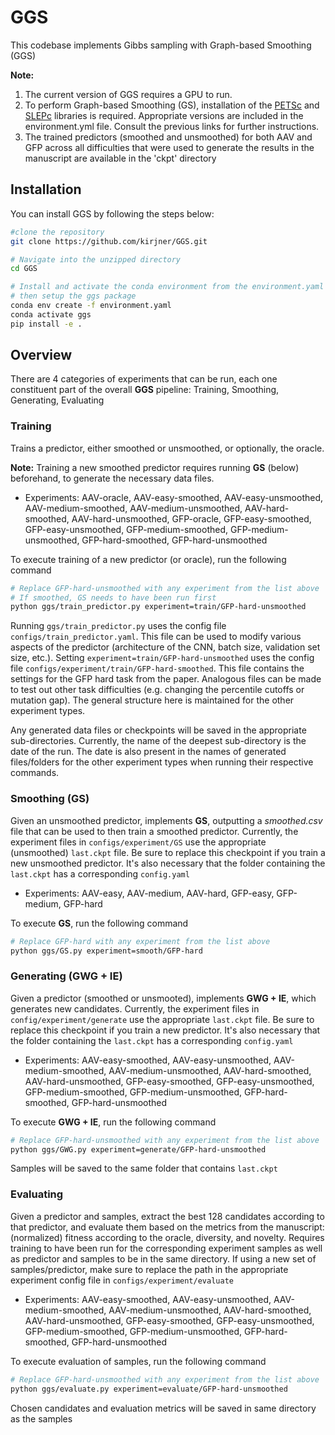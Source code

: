 # GGS
This codebase implements Gibbs sampling with Graph-based Smoothing (GGS)

**Note:**
1. The current version of GGS requires a GPU to run.
2. To perform Graph-based Smoothing (GS), installation of the [PETSc](https://petsc.org/) and [SLEPc](https://slepc.upv.es/) libraries is required. Appropriate versions are included in the environment.yml file. Consult the previous links for further instructions.
3. The trained predictors (smoothed and unsmoothed) for both AAV and GFP across all difficulties that were used to generate the results in the manuscript are available in the 'ckpt' directory

## Installation

You can install GGS by following the steps below:

```bash
#clone the repository
git clone https://github.com/kirjner/GGS.git

# Navigate into the unzipped directory
cd GGS 

# Install and activate the conda environment from the environment.yaml file 
# then setup the ggs package
conda env create -f environment.yaml
conda activate ggs
pip install -e .
```

## Overview

There are 4 categories of experiments that can be run, each one constituent part of the overall **GGS** pipeline:
Training, Smoothing, Generating, Evaluating

### Training
Trains a predictor, either smoothed or unsmoothed, or optionally, the oracle.

**Note:** Training a new smoothed predictor requires running **GS** (below) beforehand, to generate the necessary data files. 
- Experiments: AAV-oracle, AAV-easy-smoothed, AAV-easy-unsmoothed, AAV-medium-smoothed, AAV-medium-unsmoothed, AAV-hard-smoothed, AAV-hard-unsmoothed, GFP-oracle, GFP-easy-smoothed, GFP-easy-unsmoothed, GFP-medium-smoothed, GFP-medium-unsmoothed, GFP-hard-smoothed, GFP-hard-unsmoothed

To execute training of a new predictor (or oracle), run the following command 
```bash
# Replace GFP-hard-unsmoothed with any experiment from the list above 
# If smoothed, GS needs to have been run first
python ggs/train_predictor.py experiment=train/GFP-hard-unsmoothed 
```

Running ```ggs/train_predictor.py``` uses the config file ```configs/train_predictor.yaml```. This file can be used to modify various aspects of the predictor (architecture of the CNN, batch size, validation set size, etc.). Setting ```experiment=train/GFP-hard-unsmoothed``` uses the config file ```configs/experiment/train/GFP-hard-smoothed```. This file contains the settings for the GFP hard task from the paper. Analogous files can be made to test out other task difficulties (e.g. changing the percentile cutoffs or mutation gap). The general structure here is maintained for the other experiment types. 

Any generated data files or checkpoints will be saved in the appropriate sub-directories. Currently, the name of the deepest sub-directory is the date of the run. The date is also present in the names of generated files/folders for the other experiment types when running their respective commands.

### Smoothing (**GS**)
Given an unsmoothed predictor, implements **GS**, outputting a _smoothed.csv_ file that can be used to then train a smoothed predictor. Currently, the experiment files in ```configs/experiment/GS``` use the appropriate (unsmoothed) ```last.ckpt``` file. Be sure to replace this checkpoint if you train a new unsmoothed predictor. It's also necessary that the folder containing the ```last.ckpt``` has a corresponding ```config.yaml```
- Experiments: AAV-easy, AAV-medium, AAV-hard, GFP-easy, GFP-medium, GFP-hard

To execute **GS**, run the following command
```bash
# Replace GFP-hard with any experiment from the list above 
python ggs/GS.py experiment=smooth/GFP-hard 
```

### Generating (**GWG + IE**)
Given a predictor (smoothed or unsmooted), implements **GWG + IE**, which generates new candidates. Currently, the experiment files in ```config/experiment/generate``` use the appropriate ```last.ckpt``` file. Be sure to replace this checkpoint if you train a new predictor. It's also necessary that the folder containing the ```last.ckpt``` has a corresponding ```config.yaml```
- Experiments: AAV-easy-smoothed, AAV-easy-unsmoothed, AAV-medium-smoothed, AAV-medium-unsmoothed, AAV-hard-smoothed, AAV-hard-unsmoothed, GFP-easy-smoothed, GFP-easy-unsmoothed, GFP-medium-smoothed, GFP-medium-unsmoothed, GFP-hard-smoothed, GFP-hard-unsmoothed

To execute **GWG + IE**, run the following command
```bash
# Replace GFP-hard-unsmoothed with any experiment from the list above 
python ggs/GWG.py experiment=generate/GFP-hard-unsmoothed 
```
Samples will be saved to the same folder that contains ```last.ckpt```

### Evaluating 
Given a predictor and samples, extract the best 128 candidates according to that predictor, and evaluate them based on the metrics from the manuscript: (normalized) fitness according to the oracle, diversity, and novelty. Requires training to have been run for the corresponding experiment samples as well as predictor and samples to be in the same directory. If using a new set of samples/predictor, make sure to replace the path in the appropriate experiment config file in ```configs/experiment/evaluate```
- Experiments: AAV-easy-smoothed, AAV-easy-unsmoothed, AAV-medium-smoothed, AAV-medium-unsmoothed, AAV-hard-smoothed, AAV-hard-unsmoothed, GFP-easy-smoothed, GFP-easy-unsmoothed, GFP-medium-smoothed, GFP-medium-unsmoothed, GFP-hard-smoothed, GFP-hard-unsmoothed

To execute evaluation of samples, run the following command
```bash
# Replace GFP-hard-unsmoothed with any experiment from the list above 
python ggs/evaluate.py experiment=evaluate/GFP-hard-unsmoothed 
```
Chosen candidates and evaluation metrics will be saved in same directory as the samples





